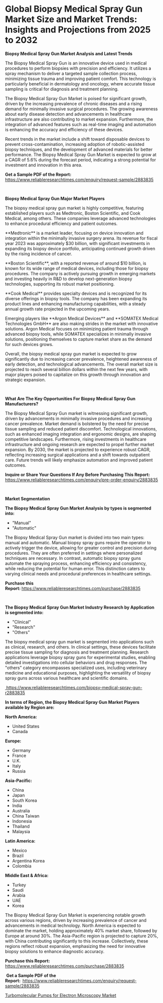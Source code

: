 <p><h1>Global Biopsy Medical Spray Gun Market Size and Market Trends: Insights and Projections from 2025 to 2032</h1></p><p><strong>Biopsy Medical Spray Gun Market Analysis and Latest Trends</strong></p>
<p><p>The Biopsy Medical Spray Gun is an innovative device used in medical procedures to perform biopsies with precision and efficiency. It utilizes a spray mechanism to deliver a targeted sample collection process, minimizing tissue trauma and improving patient comfort. This technology is particularly beneficial in dermatology and oncology, where accurate tissue sampling is critical for diagnosis and treatment planning.</p><p>The Biopsy Medical Spray Gun Market is poised for significant growth, driven by the increasing prevalence of chronic diseases and a rising demand for minimally invasive surgical procedures. The growing awareness about early disease detection and advancements in healthcare infrastructure are also contributing to market expansion. Furthermore, the integration of advanced features such as real-time imaging and automation is enhancing the accuracy and efficiency of these devices.</p><p>Recent trends in the market include a shift toward disposable devices to prevent cross-contamination, increasing adoption of robotic-assisted biopsy techniques, and the development of advanced materials for better performance. The Biopsy Medical Spray Gun Market is expected to grow at a CAGR of 5.6% during the forecast period, indicating a strong potential for investment and innovation in this area.</p></p>
<p><strong>Get a Sample PDF of the Report:&nbsp;</strong> <a href="https://www.reliableresearchtimes.com/enquiry/request-sample/2883835?utm_campaign=2007&utm_medium=2&utm_source=Github&utm_content=ia&utm_term=13032025&utm_id=biopsy-medical-spray-gun">https://www.reliableresearchtimes.com/enquiry/request-sample/2883835</a></p>
<p>&nbsp;</p>
<p><strong>Biopsy Medical Spray Gun Major Market Players</strong></p>
<p><p>The biopsy medical spray gun market is highly competitive, featuring established players such as Medtronic, Boston Scientific, and Cook Medical, among others. These companies leverage advanced technologies to enhance procedural efficiency and patient outcomes. </p><p>**Medtronic** is a market leader, focusing on device innovation and integration within the minimally invasive surgery arena. Its revenue for fiscal year 2023 was approximately $30 billion, with significant investments in expanding its biopsy device portfolio, anticipating continued growth driven by the rising incidence of cancer.</p><p>**Boston Scientific**, with a reported revenue of around $10 billion, is known for its wide range of medical devices, including those for biopsy procedures. The company is actively pursuing growth in emerging markets and investing heavily in R&D to develop next-generation biopsy technologies, supporting its robust market positioning.</p><p>**Cook Medical** provides specialty devices and is recognized for its diverse offerings in biopsy tools. The company has been expanding its product lines and enhancing manufacturing capabilities, with a steady annual growth rate projected in the upcoming years.</p><p>Emerging players like **Argon Medical Devices** and **SOMATEX Medical Technologies GmbH** are also making strides in the market with innovative solutions. Argon Medical focuses on minimizing patient trauma through advanced biopsy tools, while SOMATEX specializes in minimally invasive solutions, positioning themselves to capture market share as the demand for such devices grows.</p><p>Overall, the biopsy medical spray gun market is expected to grow significantly due to increasing cancer prevalence, heightened awareness of early detection, and technological advancements. The overall market size is projected to reach several billion dollars within the next few years, with major players poised to capitalize on this growth through innovation and strategic expansion.</p></p>
<p>&nbsp;</p>
<p><strong>What Are The Key Opportunities For Biopsy Medical Spray Gun Manufacturers?</strong></p>
<p><p>The Biopsy Medical Spray Gun market is witnessing significant growth, driven by advancements in minimally invasive procedures and increasing cancer prevalence. Market demand is bolstered by the need for precise tissue sampling and reduced patient discomfort. Technological innovations, such as enhanced imaging integration and ergonomic designs, are shaping competitive landscapes. Furthermore, rising investments in healthcare infrastructure and ongoing research are expected to propel further market expansion. By 2030, the market is projected to experience robust CAGR, reflecting increasing surgical applications and a shift towards outpatient care. Future trends will likely emphasize automation and improved patient outcomes.</p></p>
<p><strong>Inquire or Share Your Questions If Any Before Purchasing This Report:</strong> <a href="https://www.reliableresearchtimes.com/enquiry/pre-order-enquiry/2883835?utm_campaign=2007&utm_medium=2&utm_source=Github&utm_content=ia&utm_term=13032025&utm_id=biopsy-medical-spray-gun">https://www.reliableresearchtimes.com/enquiry/pre-order-enquiry/2883835</a></p>
<p>&nbsp;</p>
<p><strong>Market Segmentation</strong></p>
<p><strong>The Biopsy Medical Spray Gun Market Analysis by types is segmented into:</strong></p>
<p><ul><li>"Manual"</li><li>"Automatic"</li></ul></p>
<p><p>The Biopsy Medical Spray Gun market is divided into two main types: manual and automatic. Manual biopsy spray guns require the operator to actively trigger the device, allowing for greater control and precision during procedures. They are often preferred in settings where personalized techniques are necessary. In contrast, automatic biopsy spray guns automate the spraying process, enhancing efficiency and consistency, while reducing the potential for human error. This distinction caters to varying clinical needs and procedural preferences in healthcare settings.</p></p>
<p><strong>Purchase this Report:&nbsp;</strong><a href="https://www.reliableresearchtimes.com/purchase/2883835?utm_campaign=2007&utm_medium=2&utm_source=Github&utm_content=ia&utm_term=13032025&utm_id=biopsy-medical-spray-gun">https://www.reliableresearchtimes.com/purchase/2883835</a></p>
<p>&nbsp;</p>
<p><strong>The Biopsy Medical Spray Gun Market Industry Research by Application is segmented into:</strong></p>
<p><ul><li>"Clinical"</li><li>"Research"</li><li>"Others"</li></ul></p>
<p><p>The biopsy medical spray gun market is segmented into applications such as clinical, research, and others. In clinical settings, these devices facilitate precise tissue sampling for diagnosis and treatment planning. Research applications leverage biopsy spray guns for experimental studies, enabling detailed investigations into cellular behaviors and drug responses. The "others" category encompasses specialized uses, including veterinary medicine and educational purposes, highlighting the versatility of biopsy spray guns across various healthcare and scientific domains.</p></p>
<p><a href="https://www.reliableresearchtimes.com/biopsy-medical-spray-gun-r2883835?utm_campaign=2007&utm_medium=2&utm_source=Github&utm_content=ia&utm_term=13032025&utm_id=biopsy-medical-spray-gun">&nbsp;https://www.reliableresearchtimes.com/biopsy-medical-spray-gun-r2883835</a></p>
<p><strong>In terms of Region, the Biopsy Medical Spray Gun Market Players available by Region are:</strong></p>
<p>
    <p> <strong> North America: </strong>
        <ul>
            <li>United States</li>
            <li>Canada</li>
        </ul>
        </p> 
    <p> <strong> Europe: </strong>
        <ul>
            <li>Germany</li>
            <li>France</li>
            <li>U.K.</li>
            <li>Italy</li>
            <li>Russia</li>
        </ul>
        </p> 
    <p> <strong> Asia-Pacific: </strong>
        <ul>
            <li>China</li>
            <li>Japan</li>
            <li>South Korea</li>
            <li>India</li>
            <li>Australia</li>
            <li>China Taiwan</li>
            <li>Indonesia</li>
            <li>Thailand</li>
            <li>Malaysia</li>
        </ul>
        </p> 
    <p> <strong> Latin America: </strong>
        <ul>
            <li>Mexico</li>
            <li>Brazil</li>
            <li>Argentina Korea</li>
            <li>Colombia</li>
        </ul>
        </p> 
    <p> <strong> Middle East & Africa: </strong>
        <ul>
            <li>Turkey</li>
            <li>Saudi</li>
            <li>Arabia</li>
            <li>UAE</li>
            <li>Korea</li>
        </ul>
    </p>
    </p>
<p><p>The Biopsy Medical Spray Gun Market is experiencing notable growth across various regions, driven by increasing prevalence of cancer and advancements in medical technology. North America is expected to dominate the market, holding approximately 40% market share, followed by Europe at around 30%. The Asia-Pacific region is projected to capture 20%, with China contributing significantly to this increase. Collectively, these regions reflect robust expansion, emphasizing the need for innovative biopsy solutions to enhance diagnostic accuracy.</p></p>
<p><strong>Purchase this Report: </strong><a href="https://www.reliableresearchtimes.com/purchase/2883835?utm_campaign=2007&utm_medium=2&utm_source=Github&utm_content=ia&utm_term=13032025&utm_id=biopsy-medical-spray-gun">https://www.reliableresearchtimes.com/purchase/2883835</a></p>
<p>&nbsp;<strong>Get a Sample PDF of the Report:&nbsp;&nbsp;</strong><a href="https://www.reliableresearchtimes.com/enquiry/request-sample/2883835?utm_campaign=2007&utm_medium=2&utm_source=Github&utm_content=ia&utm_term=13032025&utm_id=biopsy-medical-spray-gun">https://www.reliableresearchtimes.com/enquiry/request-sample/2883835</a></p>
<p><strong></strong></p>
<p><p><a href="https://github.com/angelajermaine/Market-Research-Report-List-6/blob/main/turbomolecular-pumps-for-electron-microscopy-market.md?utm_campaign=2007&utm_medium=2&utm_source=Github&utm_content=ia&utm_term=13032025&utm_id=biopsy-medical-spray-gun">Turbomolecular Pumps for Electron Microscopy Market</a></p></p>